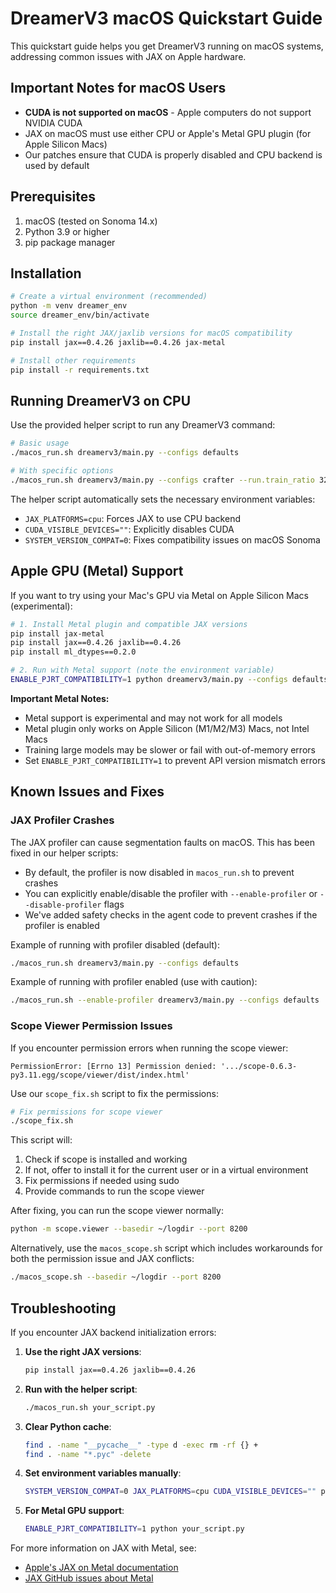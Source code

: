 # DreamerV3 macOS Quickstart Guide

This quickstart guide helps you get DreamerV3 running on macOS systems, addressing common issues with JAX on Apple hardware.

## Important Notes for macOS Users

- **CUDA is not supported on macOS** - Apple computers do not support NVIDIA CUDA
- JAX on macOS must use either CPU or Apple's Metal GPU plugin (for Apple Silicon Macs)
- Our patches ensure that CUDA is properly disabled and CPU backend is used by default

## Prerequisites

1. macOS (tested on Sonoma 14.x)
2. Python 3.9 or higher
3. pip package manager

## Installation

```bash
# Create a virtual environment (recommended)
python -m venv dreamer_env
source dreamer_env/bin/activate

# Install the right JAX/jaxlib versions for macOS compatibility
pip install jax==0.4.26 jaxlib==0.4.26 jax-metal

# Install other requirements
pip install -r requirements.txt
```

## Running DreamerV3 on CPU

Use the provided helper script to run any DreamerV3 command:

```bash
# Basic usage
./macos_run.sh dreamerv3/main.py --configs defaults

# With specific options
./macos_run.sh dreamerv3/main.py --configs crafter --run.train_ratio 32
```

The helper script automatically sets the necessary environment variables:
- `JAX_PLATFORMS=cpu`: Forces JAX to use CPU backend
- `CUDA_VISIBLE_DEVICES=""`: Explicitly disables CUDA
- `SYSTEM_VERSION_COMPAT=0`: Fixes compatibility issues on macOS Sonoma

## Apple GPU (Metal) Support

If you want to try using your Mac's GPU via Metal on Apple Silicon Macs (experimental):

```bash
# 1. Install Metal plugin and compatible JAX versions
pip install jax-metal
pip install jax==0.4.26 jaxlib==0.4.26
pip install ml_dtypes==0.2.0

# 2. Run with Metal support (note the environment variable)
ENABLE_PJRT_COMPATIBILITY=1 python dreamerv3/main.py --configs defaults
```

**Important Metal Notes:**
- Metal support is experimental and may not work for all models
- Metal plugin only works on Apple Silicon (M1/M2/M3) Macs, not Intel Macs
- Training large models may be slower or fail with out-of-memory errors
- Set `ENABLE_PJRT_COMPATIBILITY=1` to prevent API version mismatch errors

## Known Issues and Fixes

### JAX Profiler Crashes

The JAX profiler can cause segmentation faults on macOS. This has been fixed in our helper scripts:

- By default, the profiler is now disabled in `macos_run.sh` to prevent crashes
- You can explicitly enable/disable the profiler with `--enable-profiler` or `--disable-profiler` flags
- We've added safety checks in the agent code to prevent crashes if the profiler is enabled

Example of running with profiler disabled (default):
```bash
./macos_run.sh dreamerv3/main.py --configs defaults
```

Example of running with profiler enabled (use with caution):
```bash
./macos_run.sh --enable-profiler dreamerv3/main.py --configs defaults
```

### Scope Viewer Permission Issues

If you encounter permission errors when running the scope viewer:

```
PermissionError: [Errno 13] Permission denied: '.../scope-0.6.3-py3.11.egg/scope/viewer/dist/index.html'
```

Use our `scope_fix.sh` script to fix the permissions:

```bash
# Fix permissions for scope viewer
./scope_fix.sh
```

This script will:
1. Check if scope is installed and working
2. If not, offer to install it for the current user or in a virtual environment
3. Fix permissions if needed using sudo
4. Provide commands to run the scope viewer

After fixing, you can run the scope viewer normally:
```bash
python -m scope.viewer --basedir ~/logdir --port 8200
```

Alternatively, use the `macos_scope.sh` script which includes workarounds for both the permission issue and JAX conflicts:
```bash
./macos_scope.sh --basedir ~/logdir --port 8200
```

## Troubleshooting

If you encounter JAX backend initialization errors:

1. **Use the right JAX versions**: 
   ```bash
   pip install jax==0.4.26 jaxlib==0.4.26
   ```

2. **Run with the helper script**:
   ```bash
   ./macos_run.sh your_script.py
   ```

3. **Clear Python cache**:
   ```bash
   find . -name "__pycache__" -type d -exec rm -rf {} +
   find . -name "*.pyc" -delete
   ```

4. **Set environment variables manually**:
   ```bash
   SYSTEM_VERSION_COMPAT=0 JAX_PLATFORMS=cpu CUDA_VISIBLE_DEVICES="" python your_script.py
   ```

5. **For Metal GPU support**:
   ```bash
   ENABLE_PJRT_COMPATIBILITY=1 python your_script.py
   ```

For more information on JAX with Metal, see:
- [Apple's JAX on Metal documentation](https://developer.apple.com/metal/jax/)
- [JAX GitHub issues about Metal](https://github.com/google/jax/issues) 